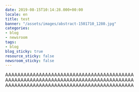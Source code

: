 ```yaml
---
date: 2019-08-15T10:14:28.000+00:00
locale: en
title: test
banner: "/assets/images/abstract-1501710_1280.jpg"
categories:
- blog
- newsroom
tags:
- blog
blog_sticky: true
resource_sticky: false
newsroom_sticky: false
---
```

AAAAAAAAAAAAAAAAAAAAAAAAAAAAAAAAAAAAAAAAAA
AAAAAAAAAAAAAAAAAAAAAAAAAAAAAAAAAAAAAAAAAA
AAAAAAAAAAAAAAAAAAAAAAAAAAAAAAAAAAAAAAAAAA